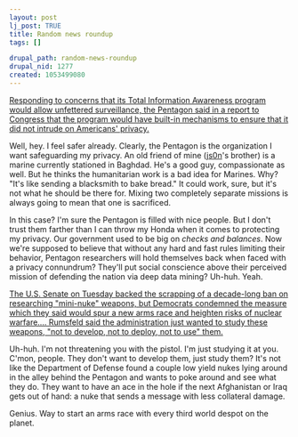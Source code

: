```yaml
--- 
layout: post
lj_post: TRUE
title: Random news roundup
tags: []

drupal_path: random-news-roundup
drupal_nid: 1277
created: 1053499080
---
```

<a href="http://www.reuters.com/newsArticle.jhtml;jsessionid=GHJG410XLZAMQCRBAELCFEY?type=technologyNews&storyID=2780754" target="_blank">Responding to concerns that its Total Information Awareness program would allow unfettered surveillance, the Pentagon said in a report to Congress that the program would have built-in mechanisms to ensure that it did not intrude on Americans' privacy.</a>

Well, hey. I feel safer already. Clearly, the Pentagon is the organization I want safeguarding my privacy. An old friend of mine (<a href="http://js0n.livejournal.com">js0n</a>'s brother) is a marine currently stationed in Baghdad. He's a good guy, compassionate as well. But he thinks the humanitarian work is a bad idea for Marines. Why? "It's like sending a blacksmith to bake bread." It could work, sure, but it's not what he should be there for. Mixing two completely separate missions is always going to mean that one is sacrificed.

In this case? I'm sure the Pentagon is filled with nice people. But I don't trust them farther than I can throw my Honda when it comes to protecting my privacy. Our government used to be big on <i>checks and balances</i>. Now we're supposed to believe that without any hard and fast rules limiting their behavior, Pentagon researchers will hold themselves back when faced with a privacy connundrum? They'll put social conscience above their perceived mission of defending the nation via deep data mining? Uh-huh. Yeah.

<a href="http://www.reuters.com/newsArticle.jhtml;jsessionid=GHJG410XLZAMQCRBAELCFEY?type=politicsNews&storyID=2781592" target="_blank">The U.S. Senate on Tuesday backed the scrapping of a decade-long ban on researching "mini-nuke" weapons, but Democrats condemned the measure which they said would spur a new arms race and heighten risks of nuclear warfare.... Rumsfeld said the administration just wanted to study these weapons, "not to develop, not to deploy, not to use" them.</a>

Uh-huh. I'm not threatening you with the pistol. I'm just studying it at you. C'mon, people. They don't want to develop them, just study them? It's not like the Department of Defense found a couple low yield nukes lying around in the alley behind the Pentagon and wants to poke around and see what they do. They want to have an ace in the hole if the next Afghanistan or Iraq gets out of hand: a nuke that sends a message with less collateral damage.

Genius. Way to start an arms race with every third world despot on the planet.
